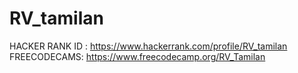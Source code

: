 # RV_tamilan

HACKER RANK ID : https://www.hackerrank.com/profile/RV_tamilan
FREECODECAMS: https://www.freecodecamp.org/RV_Tamilan
